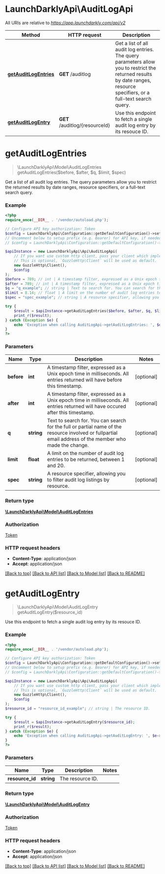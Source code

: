 # LaunchDarklyApi\AuditLogApi

All URIs are relative to *https://app.launchdarkly.com/api/v2*

Method | HTTP request | Description
------------- | ------------- | -------------
[**getAuditLogEntries**](AuditLogApi.md#getAuditLogEntries) | **GET** /auditlog | Get a list of all audit log entries. The query parameters allow you to restrict the returned results by date ranges, resource specifiers, or a full-text search query.
[**getAuditLogEntry**](AuditLogApi.md#getAuditLogEntry) | **GET** /auditlog/{resourceId} | Use this endpoint to fetch a single audit log entry by its resouce ID.


# **getAuditLogEntries**
> \LaunchDarklyApi\Model\AuditLogEntries getAuditLogEntries($before, $after, $q, $limit, $spec)

Get a list of all audit log entries. The query parameters allow you to restrict the returned results by date ranges, resource specifiers, or a full-text search query.

### Example
```php
<?php
require_once(__DIR__ . '/vendor/autoload.php');

// Configure API key authorization: Token
$config = LaunchDarklyApi\Configuration::getDefaultConfiguration()->setApiKey('Authorization', 'YOUR_API_KEY');
// Uncomment below to setup prefix (e.g. Bearer) for API key, if needed
// $config = LaunchDarklyApi\Configuration::getDefaultConfiguration()->setApiKeyPrefix('Authorization', 'Bearer');

$apiInstance = new LaunchDarklyApi\Api\AuditLogApi(
    // If you want use custom http client, pass your client which implements `GuzzleHttp\ClientInterface`.
    // This is optional, `GuzzleHttp\Client` will be used as default.
    new GuzzleHttp\Client(),
    $config
);
$before = 789; // int | A timestamp filter, expressed as a Unix epoch time in milliseconds. All entries returned will have before this timestamp.
$after = 789; // int | A timestamp filter, expressed as a Unix epoch time in milliseconds. All entries returned will have occured after this timestamp.
$q = "q_example"; // string | Text to search for. You can search for the full or partial name of the resource involved or fullpartial email address of the member who made the change.
$limit = 8.14; // float | A limit on the number of audit log entries to be returned, between 1 and 20.
$spec = "spec_example"; // string | A resource specifier, allowing you to filter audit log listings by resource.

try {
    $result = $apiInstance->getAuditLogEntries($before, $after, $q, $limit, $spec);
    print_r($result);
} catch (Exception $e) {
    echo 'Exception when calling AuditLogApi->getAuditLogEntries: ', $e->getMessage(), PHP_EOL;
}
?>
```

### Parameters

Name | Type | Description  | Notes
------------- | ------------- | ------------- | -------------
 **before** | **int**| A timestamp filter, expressed as a Unix epoch time in milliseconds. All entries returned will have before this timestamp. | [optional]
 **after** | **int**| A timestamp filter, expressed as a Unix epoch time in milliseconds. All entries returned will have occured after this timestamp. | [optional]
 **q** | **string**| Text to search for. You can search for the full or partial name of the resource involved or fullpartial email address of the member who made the change. | [optional]
 **limit** | **float**| A limit on the number of audit log entries to be returned, between 1 and 20. | [optional]
 **spec** | **string**| A resource specifier, allowing you to filter audit log listings by resource. | [optional]

### Return type

[**\LaunchDarklyApi\Model\AuditLogEntries**](../Model/AuditLogEntries.md)

### Authorization

[Token](../../README.md#Token)

### HTTP request headers

 - **Content-Type**: application/json
 - **Accept**: application/json

[[Back to top]](#) [[Back to API list]](../../README.md#documentation-for-api-endpoints) [[Back to Model list]](../../README.md#documentation-for-models) [[Back to README]](../../README.md)

# **getAuditLogEntry**
> \LaunchDarklyApi\Model\AuditLogEntry getAuditLogEntry($resource_id)

Use this endpoint to fetch a single audit log entry by its resouce ID.

### Example
```php
<?php
require_once(__DIR__ . '/vendor/autoload.php');

// Configure API key authorization: Token
$config = LaunchDarklyApi\Configuration::getDefaultConfiguration()->setApiKey('Authorization', 'YOUR_API_KEY');
// Uncomment below to setup prefix (e.g. Bearer) for API key, if needed
// $config = LaunchDarklyApi\Configuration::getDefaultConfiguration()->setApiKeyPrefix('Authorization', 'Bearer');

$apiInstance = new LaunchDarklyApi\Api\AuditLogApi(
    // If you want use custom http client, pass your client which implements `GuzzleHttp\ClientInterface`.
    // This is optional, `GuzzleHttp\Client` will be used as default.
    new GuzzleHttp\Client(),
    $config
);
$resource_id = "resource_id_example"; // string | The resource ID.

try {
    $result = $apiInstance->getAuditLogEntry($resource_id);
    print_r($result);
} catch (Exception $e) {
    echo 'Exception when calling AuditLogApi->getAuditLogEntry: ', $e->getMessage(), PHP_EOL;
}
?>
```

### Parameters

Name | Type | Description  | Notes
------------- | ------------- | ------------- | -------------
 **resource_id** | **string**| The resource ID. |

### Return type

[**\LaunchDarklyApi\Model\AuditLogEntry**](../Model/AuditLogEntry.md)

### Authorization

[Token](../../README.md#Token)

### HTTP request headers

 - **Content-Type**: application/json
 - **Accept**: application/json

[[Back to top]](#) [[Back to API list]](../../README.md#documentation-for-api-endpoints) [[Back to Model list]](../../README.md#documentation-for-models) [[Back to README]](../../README.md)


